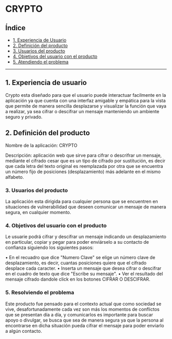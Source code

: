# CRYPTO

## Índice
* [1. Experiencia de Usuario](#1-experiencia-de-usuario)
* [2. Definición del producto](#2-definición-del-producto)
* [3. Usuarios del producto](#3-usuarios-del-producto)
* [4. Objetivos del usuario con el producto](#4-objetivos-del-usuario-con-el-producto)
* [5. Atendiendo el problema](#5-atendiendo-el-problema)

***
## 1. Experiencia de usuario
Crypto esta diseñado para que el usuario puede interactuar facilmente en la aplicación ya que cuenta con una interfaz amigable y empática para la vista que permite de manera sencilla desplazarse y visualizar la función que vaya a realizar, ya sea cifrar o descifrar un mensaje manteniendo un ambiente seguro y privado.

## 2. Definición del producto

Nombre de la aplicación: CRYPTO

Descripción: aplicación web que sirve para cifrar o descrifrar un mensaje, 
mediante el cifrado cesar que es un tipo de cifrado por sustitución, es decir que cada letra del texto original
es reemplazada por otra que se encuentra un número fijo de posiciones (desplazamiento) más adelante en el mismo alfabeto.

### 3. Usuarios del producto

La aplicación esta dirigida para cualquier persona que se encuentren en situaciones de vulnerabilidad que deseen comunicar un mensaje de manera segura, en cualquier momento.

### 4. Objetivos del usuario con el producto

Le usuarie podrá cifrar y descifrar un mensaje indicando un desplazamiento en particular, copiar y pegar para poder enviárselo a su contacto de confianza siguiendo los siguientes pasos:

•	En el recuadro que dice "Numero Clave" se elige un número clave de desplazamiento, 
    es decir, cuantas posiciones quiere que el cifrado desplace cada caracter.
•	Inserta un mensaje que desea cifrar o descifrar en el cuadro de texto que dice "Escribe su mensaje".
•	Ver el resultado del mensaje cifrado dandole click en los botones CIFRAR O DESCIFRAR.

### 5. Resolviendo el problema
Este producto fue pensado para el contexto actual que como sociedad se vive, desafortunadamente cada vez son más los momentos de conflictos que se presentan día a día, y comunicarlos es importante para buscar apoyo o divulgar, se busca que sea de manera segura ya que la persona al encontrarse en dicha situación pueda cifrar el mensaje para poder enviarlo a algún contacto.